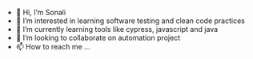 - 👋 Hi, I’m Sonali
- 👀 I’m interested in learning software testing and clean code practices
- 🌱 I’m currently learning tools like cypress, javascript and java
- 💞️ I’m looking to collaborate on automation project
- 📫 How to reach me ...

<!---
gostosohub/gostosohub is a ✨ special ✨ repository because its `README.md` (this file) appears on your GitHub profile.
You can click the Preview link to take a look at your changes.
--->

